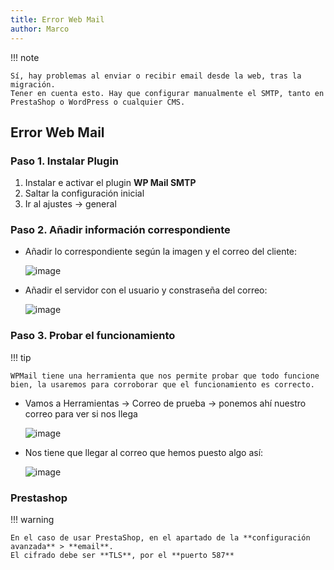 ```yaml
---
title: Error Web Mail
author: Marco
---
```


!!! note

    Sí, hay problemas al enviar o recibir email desde la web, tras la migración. 
    Tener en cuenta esto. Hay que configurar manualmente el SMTP, tanto en PrestaShop o WordPress o cualquier CMS.

## Error Web Mail

### Paso 1. Instalar Plugin

1. Instalar e activar el plugin **WP Mail SMTP**
2. Saltar la configuración inicial
3. Ir al ajustes -> general

### Paso 2. Añadir información correspondiente

- Añadir lo correspondiente según la imagen y el correo del cliente:

  ![image](https://github.com/user-attachments/assets/a978e353-1874-4d2b-b2cb-3fb6c49f84dd)


- Añadir el servidor con el usuario y constraseña del correo:
   
  ![image](https://github.com/user-attachments/assets/97d00ece-d676-47c5-8b29-3ec8a7b83320)

### Paso 3. Probar el funcionamiento
!!! tip

    WPMail tiene una herramienta que nos permite probar que todo funcione bien, la usaremos para corroborar que el funcionamiento es correcto.

- Vamos a Herramientas -> Correo de prueba -> ponemos ahí nuestro correo para ver si nos llega
   
  ![image](https://github.com/user-attachments/assets/fb6dcaa6-049e-4b38-bfbd-2a26938b34eb)

- Nos tiene que llegar al correo que hemos puesto algo así:

  ![image](https://github.com/user-attachments/assets/83027a41-199d-4b95-b252-c1e554803fac)

### Prestashop
!!! warning

    En el caso de usar PrestaShop, en el apartado de la **configuración avanzada** > **email**. 
    El cifrado debe ser **TLS**, por el **puerto 587**
  
